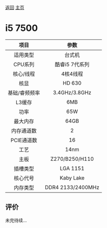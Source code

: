[返回](../../../)  [主页](../../../../../)

# i5 7500


| 项目 | 参数 |
| :------: | :------: |
|适用类型 | 台式机|
|CPU系列| 酷睿i5 7代系列|
|核心/线程| 4核4线程|
|核显| HD 630|
|基础/睿频频率 |3.4GHz/3.8GHz|
| L3缓存| 6MB|
|功率| 65W |
|最大内存| 64GB |
|内存通道数| 2|
|PCIE通道数| 16 |
|工艺|14nm |
|主板| Z270/B250/H110 |
|插槽类型| LGA 1151 |
|核心代号|  Kaby Lake |
|内存类型| DDR4 2133/2400MHz |

## 评价

 未完待续...